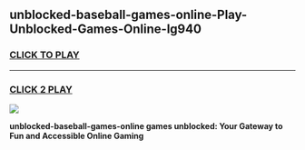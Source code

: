 
## unblocked-baseball-games-online-Play-Unblocked-Games-Online-lg940
<h3>
<a href="https://premium76.site?title=unblocked-baseball-games-online&ref=25A">CLICK TO PLAY</a></h3>
<hr>

<h3>
<a href="https://premium76.site?title=unblocked-baseball-games-online&ref=25A">CLICK 2 PLAY</a>
  
</h3>

<a href="https://premium76.site?title=unblocked-baseball-games-online&ref=25A"><img src="https://clearcache.store/games.png"></a>


**unblocked-baseball-games-online games unblocked: Your Gateway to Fun and Accessible Online Gaming**
